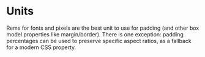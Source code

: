 # Units

Rems for fonts and pixels are the best unit to use for padding (and other box model properties like margin/border). There is one exception: padding percentages can be used to preserve specific aspect ratios, as a fallback for a modern CSS property.
